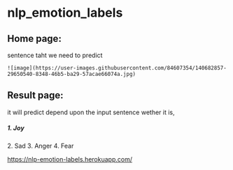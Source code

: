 # nlp_emotion_labels

<h2>Home page:</h2>
    sentence taht we need to predict
    
    ![image](https://user-images.githubusercontent.com/84607354/140682857-29650540-8348-46b5-ba29-57acae66074a.jpg)
    
<h2>Result page:</h2>
    it will predict depend upon the input sentence wether it is,
        <h5> 1. Joy </h5>
        2. Sad
        3. Anger
        4. Fear
        
https://nlp-emotion-labels.herokuapp.com/

